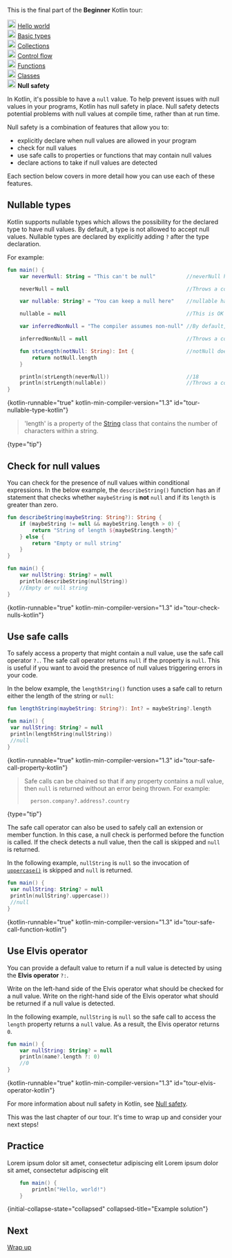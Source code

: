 [//]: # (title: Null safety)

<microformat>
    <p>This is the final part of the <strong>Beginner</strong> Kotlin tour:</p>
    <p><img src="icon-1-done.svg" width="20" alt="First step" /> <a href="kotlin-tour-hello-world.md">Hello world</a><br />
        <img src="icon-2-done.svg" width="20" alt="Second step" /> <a href="kotlin-tour-types.md">Basic types</a><br />
        <img src="icon-3-done.svg" width="20" alt="Third step" /> <a href="kotlin-tour-collections.md">Collections</a><br />
        <img src="icon-4-done.svg" width="20" alt="Fourth step" /> <a href="kotlin-tour-control-flow.md">Control flow</a><br />
        <img src="icon-5-done.svg" width="20" alt="Fifth step" /> <a href="kotlin-tour-functions.md">Functions</a><br />
        <img src="icon-6-done.svg" width="20" alt="Sixth step" /> <a href="kotlin-tour-classes-part-1.md">Classes</a><br />
        <img src="icon-7.svg" width="20" alt="Final step" /> <strong>Null safety</strong><br /></p>
</microformat>

In Kotlin, it's possible to have a `null` value. To help prevent issues with null values in your programs, Kotlin has 
null safety in place. Null safety detects potential problems with null values at compile time, rather than at run time.

Null safety is a combination of features that allow you to:
* explicitly declare when null values are allowed in your program
* check for null values
* use safe calls to properties or functions that may contain null values
* declare actions to take if null values are detected

Each section below covers in more detail how you can use each of these features.

## Nullable types

Kotlin supports nullable types which allows the possibility for the declared type to have null values. By default, a type
is not allowed to accept null values. Nullable types are declared by explicitly adding `?` after the type declaration.

For example:

```kotlin
fun main() {
    var neverNull: String = "This can't be null"          //neverNull has String type

    neverNull = null                                      //Throws a compiler error

    var nullable: String? = "You can keep a null here"    //nullable has nullable String type

    nullable = null                                       //This is OK  

    var inferredNonNull = "The compiler assumes non-null" //By default, null values aren't accepted

    inferredNonNull = null                                //Throws a compiler error

    fun strLength(notNull: String): Int {                 //notNull doesn't accept null values
        return notNull.length
    }

    println(strLength(neverNull))                         //18
    println(strLength(nullable))                          //Throws a compiler error
}
```
{kotlin-runnable="true" kotlin-min-compiler-version="1.3" id="tour-nullable-type-kotlin"}

> 'length' is a property of the [String](https://kotlinlang.org/api/latest/jvm/stdlib/kotlin/-string/) class that 
> contains the number of characters within a string.
>
{type="tip"}

## Check for null values

You can check for the presence of null values within conditional expressions. In the below example, the `describeString()`
 function has an if statement that checks whether `maybeString` is **not** `null` and if its `length` is greater than zero.

```kotlin
fun describeString(maybeString: String?): String {
    if (maybeString != null && maybeString.length > 0) {
        return "String of length ${maybeString.length}"
    } else {
        return "Empty or null string"
    }
}

fun main() {
    var nullString: String? = null
    println(describeString(nullString))
    //Empty or null string
}
```
{kotlin-runnable="true" kotlin-min-compiler-version="1.3" id="tour-check-nulls-kotlin"}

## Use safe calls

To safely access a property that might contain a null value, use the safe call operator `?.`. The safe call operator
returns `null` if the property is `null`. This is useful if you want to avoid the presence of null values triggering
errors in your code.

In the below example, the `lengthString()` function uses a safe call to return either the length of the string or `null`:

```kotlin
fun lengthString(maybeString: String?): Int? = maybeString?.length

fun main() {
 var nullString: String? = null
 println(lengthString(nullString))
 //null
}
```
{kotlin-runnable="true" kotlin-min-compiler-version="1.3" id="tour-safe-call-property-kotlin"}

> Safe calls can be chained so that if any property contains a null value, then `null` is returned without an error being
> thrown. For example:
> ```kotlin
>   person.company?.address?.country
> ```
>
{type="tip"}

The safe call operator can also be used to safely call an extension or member function. In this case, a null check is 
performed before the function is called. If the check detects a null value, then the call is skipped and `null` is returned.

In the following example, `nullString` is `null` so the invocation of [`uppercase()`](https://kotlinlang.org/api/latest/jvm/stdlib/kotlin.text/uppercase.html)
is skipped and `null` is returned.

```kotlin
fun main() {
 var nullString: String? = null
 println(nullString?.uppercase())
 //null
}
```
{kotlin-runnable="true" kotlin-min-compiler-version="1.3" id="tour-safe-call-function-kotlin"}

## Use Elvis operator

You can provide a default value to return if a null value is detected by using the **Elvis operator** `?:`.

Write on the left-hand side of the Elvis operator what should be checked for a null value.
Write on the right-hand side of the Elvis operator what should be returned if a null value is detected.

In the following example, `nullString` is `null` so the safe call to access the `length` property returns a `null` value.
As a result, the Elvis operator returns `0`.

```kotlin
fun main() {
    var nullString: String? = null
    println(name?.length ?: 0)
    //0
}
```
{kotlin-runnable="true" kotlin-min-compiler-version="1.3" id="tour-elvis-operator-kotlin"}

For more information about null safety in Kotlin, see [Null safety](null-safety.md).

This was the last chapter of our tour. It's time to wrap up and consider your next steps!

## Practice

<deflist collapsible="true">
    <def title="Exercise 1">
        Lorem ipsum dolor sit amet, consectetur adipiscing elit
    </def>
</deflist>

<deflist collapsible="true">
    <def title="Hint">
        Lorem ipsum dolor sit amet, consectetur adipiscing elit
    </def>
</deflist>

```kotlin
    fun main() {
        println("Hello, world!")
    }
```
{initial-collapse-state="collapsed" collapsed-title="Example solution"}

## Next
[Wrap up](kotlin-tour-beginner-wrap-up.md)
